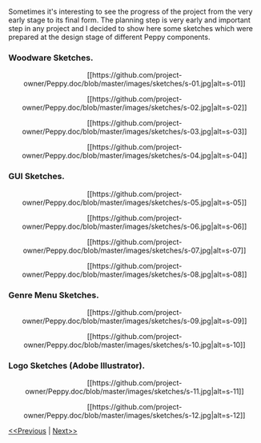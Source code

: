 Sometimes it's interesting to see the progress of the project from the very early stage to its final form. The planning step is very early and important step in any project and I decided to show here some sketches which were prepared at the design stage of different Peppy components.

### Woodware Sketches.
<p align="center">
[[https://github.com/project-owner/Peppy.doc/blob/master/images/sketches/s-01.jpg|alt=s-01]]
</p>

<p align="center">
[[https://github.com/project-owner/Peppy.doc/blob/master/images/sketches/s-02.jpg|alt=s-02]]
</p>

<p align="center">
[[https://github.com/project-owner/Peppy.doc/blob/master/images/sketches/s-03.jpg|alt=s-03]]
</p>

<p align="center">
[[https://github.com/project-owner/Peppy.doc/blob/master/images/sketches/s-04.jpg|alt=s-04]]
</p>

### GUI Sketches.
<p align="center">
[[https://github.com/project-owner/Peppy.doc/blob/master/images/sketches/s-05.jpg|alt=s-05]]
</p>

<p align="center">
[[https://github.com/project-owner/Peppy.doc/blob/master/images/sketches/s-06.jpg|alt=s-06]]
</p>

<p align="center">
[[https://github.com/project-owner/Peppy.doc/blob/master/images/sketches/s-07.jpg|alt=s-07]]
</p>

<p align="center">
[[https://github.com/project-owner/Peppy.doc/blob/master/images/sketches/s-08.jpg|alt=s-08]]
</p>

### Genre Menu Sketches.
<p align="center">
[[https://github.com/project-owner/Peppy.doc/blob/master/images/sketches/s-09.jpg|alt=s-09]]
</p>

<p align="center">
[[https://github.com/project-owner/Peppy.doc/blob/master/images/sketches/s-10.jpg|alt=s-10]]
</p>

### Logo Sketches (Adobe Illustrator).
<p align="center">
[[https://github.com/project-owner/Peppy.doc/blob/master/images/sketches/s-11.jpg|alt=s-11]]
</p>

<p align="center">
[[https://github.com/project-owner/Peppy.doc/blob/master/images/sketches/s-12.jpg|alt=s-12]]
</p>

[<<Previous](https://github.com/project-owner/Peppy.doc/wiki/Finishing) | [Next>>](https://github.com/project-owner/Peppy.doc/wiki/Home)
